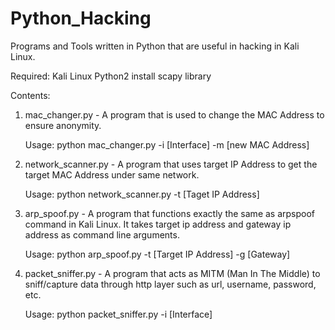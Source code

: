 # Python_Hacking

Programs and Tools written in Python that are useful in hacking in Kali Linux.

Required: Kali Linux
          Python2
          install scapy library
          

Contents:
   1. mac_changer.py - A program that is used to change the MAC Address to ensure anonymity.
      
      Usage: python mac_changer.py -i [Interface] -m [new MAC Address]
      
   2. network_scanner.py - A program that uses target IP Address to get the target MAC Address under same network.
      
      Usage: python network_scanner.py -t [Taget IP Address]
      
   3. arp_spoof.py - A program that functions exactly the same as arpspoof command in Kali Linux. It takes target ip address and gateway ip address as command line arguments.
      
      Usage: python arp_spoof.py -t [Target IP Address] -g [Gateway]
     
   4. packet_sniffer.py - A program that acts as MITM (Man In The Middle) to sniff/capture data through http layer such as url, username, password, etc.
      
      Usage: python packet_sniffer.py -i [Interface]
